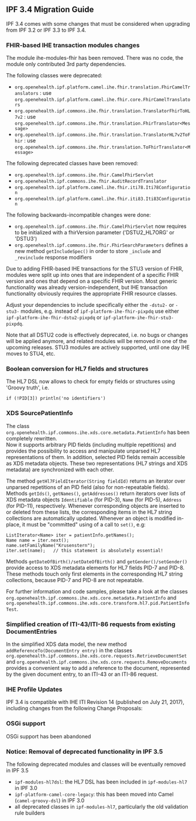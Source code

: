 ## IPF 3.4 Migration Guide

IPF 3.4 comes with some changes that must be considered when upgrading from IPF 3.2 or IPF 3.3 to IPF 3.4.


### FHIR-based IHE transaction modules changes

The module ihe-modules-fhir has been removed. There was no code, the module only contributed 3rd party dependencies.

The following classes were deprecated:

* `org.openehealth.ipf.platform.camel.ihe.fhir.translation.FhirCamelTranslators` : use `org.openehealth.ipf.platform.camel.ihe.fhir.core.FhirCamelTranslators`
* `org.openehealth.ipf.commons.ihe.fhir.translation.TranslatorFhirToHL7v2` : use `org.openehealth.ipf.commons.ihe.fhir.translation.FhirTranslator<Message>`
* `org.openehealth.ipf.commons.ihe.fhir.translation.TranslatorHL7v2ToFhir` : use `org.openehealth.ipf.commons.ihe.fhir.translation.ToFhirTranslator<Message>`


The following deprecated classes have been removed:

* `org.openehealth.ipf.commons.ihe.fhir.CamelFhirServlet`
* `org.openehealth.ipf.commons.ihe.fhir.AuditRecordTranslator`
* `org.openehealth.ipf.platform.camel.ihe.fhir.iti78.Iti78Configuration`
* `org.openehealth.ipf.platform.camel.ihe.fhir.iti83.Iti83Configuration`

The following backwards-incompatible changes were done:

* `org.openehealth.ipf.commons.ihe.fhir.CamelFhirServlet` now requires to be initialized with a fhirVersion parameter ('DSTU2_HL7ORG' or 'DSTU3')
* `org.openehealth.ipf.commons.ihe.fhir.FhirSearchParameters` defines a new method `getIncludeSpec()` in order to store `_include` and `_revinclude` response modifiers


Due to adding FHIR-based IHE transactions for the STU3 version of FHIR, modules were split up into 
ones that are independent of a specific FHIR version and ones that depend on a specific FHIR version. Most generic
functionality was already version-independent, but IHE transaction functionality obviously requires the appropriate
FHIR resource classes.

Adjust your dependencies to include specifically either the `-dstu2-` or `-stu3-` modules, e.g. 
instead of `ipf-platform-ihe-fhir-pixpdq` use either `ipf-platform-ihe-fhir-dstu2-pixpdq` or `ipf-platform-ihe-fhir-stu3-pixpdq`.

Note that all DSTU2 code is effectively deprecated, i.e. no bugs or changes will be applied anymore, and related
modules will be removed in one of the upcoming releases. STU3 modules are actively supported, until one day IHE moves to STU4, etc.

### Boolean conversion for HL7 fields and structures

The HL7 DSL now allows to check for empty fields or structures using 'Groovy truth', i.e.

`if (!PID[3]) println('no identifiers')`

### XDS SourcePatientInfo

The class `org.openehealth.ipf.commons.ihe.xds.core.metadata.PatientInfo` has been completely rewritten.  
Now it supports arbitrary PID fields (including multiple repetitions) and provides the possibility to access
and manipulate unparsed HL7 representations of them.  In addition, selected PID fields remain accessible
as XDS metadata objects.  These two representations (HL7 strings and XDS metadata) are synchronized with each other.

The method `getHl7FieldIterator(String fieldId)` returns an iterator over unparsed repetitions of an PID field
(also for non-repeatable fields).  Methods `getIds()`, `getNames()`, `getAddresses()` return iterators over
lists of XDS metadata objects `Identifiable` (for PID-3), `Name` (for PID-5), `Address` (for PID-11), respectively.
Whenever corresponding objects are inserted to or deleted from these lists, the corresponding items in the
HL7 string collections are automatically updated.  Whenever an object is modified in-place, it must be 
"committed" using of a call to `set()`, e.g:

```
ListIterator<Name> iter = patientInfo.getNames();
Name name = iter.next();
name.setFamilyName("Krusenstern");
iter.set(name);   // this statement is absolutely essential!

```

Methods `getDateOfBirth()/setDateOfBirth()` and `getGender()/setGender()` provide access to XDS metadata elements
for HL7 fields PID-7 and PID-8.  These methods touch only first elements in the corresponding HL7 string collections,
because PID-7 and PID-8 are not repeatable. 

For further information and code samples, please take a look at the classes 
`org.openehealth.ipf.commons.ihe.xds.core.metadata.PatientInfo` and
`org.openehealth.ipf.commons.ihe.xds.core.transform.hl7.pid.PatientInfoTest`.


### Simplified creation of ITI-43/ITI-86 requests from existing DocumentEntries

In the simplified XDS data model, the new method `addReferenceTo(DocumentEntry entry)` in the classes 
`org.openehealth.ipf.commons.ihe.xds.core.requests.RetrieveDocumentSet` and
`org.openehealth.ipf.commons.ihe.xds.core.requests.RemoveDocuments` 
provides a convenient way to add a reference to the document, represented by the given document entry, 
to an ITI-43 or an ITI-86 request.


### IHE Profile Updates

IPF 3.4 is compatible with IHE ITI Revision 14 (published on July 21, 2017), including changes from the following Change Proposals:


### OSGi support

OSGi support has been abandoned


### Notice: Removal of deprecated functionality in IPF 3.5

The following deprecated modules and classes will be eventually removed in IPF 3.5

* `ipf-modules-hl7dsl`: the HL7 DSL has been included in `ipf-modules-hl7` in IPF 3.0
* `ipf-platform-camel-core-legacy`: this has been moved into Camel (`camel-groovy-dsl`) in IPF 3.0
* all deprecated classes in `ipf-modules-hl7`, particularly the old validation rule builders

